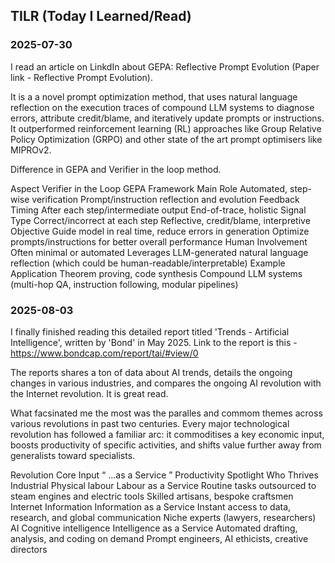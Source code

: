 ## TILR (Today I Learned/Read)

### 2025-07-30

I read an article on LinkdIn about GEPA: Reflective Prompt Evolution (Paper link - Reflective Prompt Evolution). 

It is a a novel prompt optimization method, that uses natural language reflection on the execution traces of compound LLM systems to diagnose errors, attribute credit/blame, and iteratively update prompts or instructions. It outperformed reinforcement learning (RL) approaches like Group Relative Policy Optimization (GRPO) and other state of the art prompt optimisers like MIPROv2. 

Difference in GEPA and Verifier in the loop method. 

Aspect	Verifier in the Loop	GEPA Framework
Main Role	Automated, step-wise verification	Prompt/instruction reflection and evolution
Feedback Timing	After each step/intermediate output	End-of-trace, holistic
Signal Type	Correct/incorrect at each step	Reflective, credit/blame, interpretive
Objective	Guide model in real time, reduce errors in generation	Optimize prompts/instructions for better overall performance
Human Involvement	Often minimal or automated	Leverages LLM-generated natural language reflection (which could be human-readable/interpretable)
Example Application	Theorem proving, code synthesis	Compound LLM systems (multi-hop QA, instruction following, modular pipelines)


### 2025-08-03

I finally finished reading this detailed report titled 'Trends - Artificial Intelligence', written by 'Bond' in May 2025. Link to the report is this - https://www.bondcap.com/report/tai/#view/0

The reports shares a ton of data about AI trends, details the ongoing changes in various industries, and compares the ongoing AI revolution with the Internet revolution. It is great read. 

What facsinated me the most was the paralles and commom themes across various revolutions in past two centuries. Every major technological revolution has followed a familiar arc: it commoditises a key economic input, boosts productivity of specific activities, and shifts value further away from generalists toward specialists.

Revolution	Core Input	“ …as a Service ”	Productivity Spotlight	Who Thrives
Industrial	Physical labour	Labour as a Service	Routine tasks outsourced to steam engines and electric tools	Skilled artisans, bespoke craftsmen
Internet	Information	Information as a Service	Instant access to data, research, and global communication	Niche experts (lawyers, researchers)
AI	Cognitive intelligence	Intelligence as a Service	Automated drafting, analysis, and coding on demand	Prompt engineers, AI ethicists, creative directors
